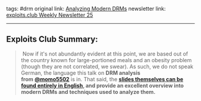 tags: #drm
original link: [Analyzing Modern DRMs](https://www.youtube.com/watch?v=AEvpYgzDATA&ab_channel=mr_phrazer&ref=blog.exploits.club)
newsletter link: [exploits.club Weekly Newsletter 25](https://blog.exploits.club/exploits-club-weekly-newsletter-25/)

---
## Exploits Club Summary:
>  Now if it's not abundantly evident at this point, we are based out of the country known for large-portioned meals and an obesity problem (though they are not correlated, we swear). As such, we do not speak German, the language this talk on **DRM analysis from** [**@momo5502**](https://x.com/momo5502?ref=blog.exploits.club) is in. That said, the [**slides themselves can be found entirely in English**](https://docs.google.com/presentation/d/17TXl_pds6BC0Zm2gLUnIZK7BtlGc_TRt/edit?ref=blog.exploits.club#slide=id.p1)**, and provide an excellent overview into modern DRMs and techniques used to analyze them.** 